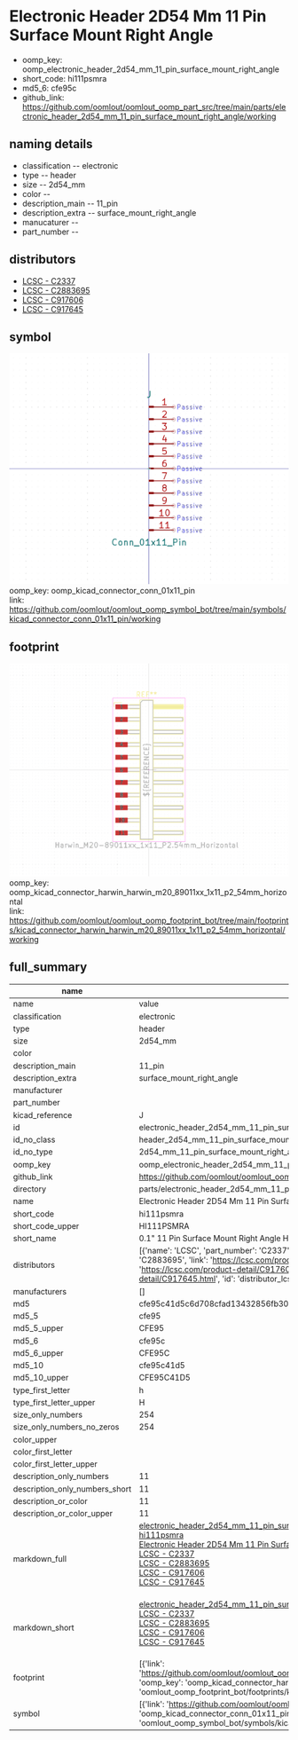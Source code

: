 # Electronic Header 2D54 Mm 11 Pin Surface Mount Right Angle

  
* oomp_key: oomp_electronic_header_2d54_mm_11_pin_surface_mount_right_angle 
* short_code: hi111psmra
* md5_6: cfe95c  
* github_link: https://github.com/oomlout/oomlout_oomp_part_src/tree/main/parts/electronic_header_2d54_mm_11_pin_surface_mount_right_angle/working  
## naming details
* classification -- electronic
* type -- header
* size -- 2d54_mm
* color -- 
* description_main -- 11_pin
* description_extra -- surface_mount_right_angle
* manucaturer -- 
* part_number -- 

## distributors
* [LCSC - C2337](https://lcsc.com/product-detail/C2337.html)   
* [LCSC - C2883695](https://lcsc.com/product-detail/C2883695.html)   
* [LCSC - C917606](https://lcsc.com/product-detail/C917606.html)   
* [LCSC - C917645](https://lcsc.com/product-detail/C917645.html)   


## symbol

![](symbol/0/working/working_600.png)  
oomp_key: oomp_kicad_connector_conn_01x11_pin  
link: https://github.com/oomlout/oomlout_oomp_symbol_bot/tree/main/symbols/kicad_connector_conn_01x11_pin/working  

## footprint

![](footprint/0/working/working_600.png)  
oomp_key: oomp_kicad_connector_harwin_harwin_m20_89011xx_1x11_p2_54mm_horizontal  
link: https://github.com/oomlout/oomlout_oomp_footprint_bot/tree/main/footprints/kicad_connector_harwin_harwin_m20_89011xx_1x11_p2_54mm_horizontal/working  

## full_summary
| name | value | 
| --- | --- | 
| name | value | 
| classification | electronic | 
| type | header | 
| size | 2d54_mm | 
| color |  | 
| description_main | 11_pin | 
| description_extra | surface_mount_right_angle | 
| manufacturer |  | 
| part_number |  | 
| kicad_reference | J | 
| id | electronic_header_2d54_mm_11_pin_surface_mount_right_angle | 
| id_no_class | header_2d54_mm_11_pin_surface_mount_right_angle | 
| id_no_type | 2d54_mm_11_pin_surface_mount_right_angle | 
| oomp_key | oomp_electronic_header_2d54_mm_11_pin_surface_mount_right_angle | 
| github_link | https://github.com/oomlout/oomlout_oomp_part_src/tree/main/parts/electronic_header_2d54_mm_11_pin_surface_mount_right_angle/working | 
| directory | parts/electronic_header_2d54_mm_11_pin_surface_mount_right_angle | 
| name | Electronic Header 2D54 Mm 11 Pin Surface Mount Right Angle | 
| short_code | hi111psmra | 
| short_code_upper | HI111PSMRA | 
| short_name | 0.1" 11 Pin Surface Mount Right Angle Header | 
| distributors | [{'name': 'LCSC', 'part_number': 'C2337', 'link': 'https://lcsc.com/product-detail/C2337.html', 'id': 'distributor_lcsc'}, {'name': 'LCSC', 'part_number': 'C2883695', 'link': 'https://lcsc.com/product-detail/C2883695.html', 'id': 'distributor_lcsc'}, {'name': 'LCSC', 'part_number': 'C917606', 'link': 'https://lcsc.com/product-detail/C917606.html', 'id': 'distributor_lcsc'}, {'name': 'LCSC', 'part_number': 'C917645', 'link': 'https://lcsc.com/product-detail/C917645.html', 'id': 'distributor_lcsc'}] | 
| manufacturers | [] | 
| md5 | cfe95c41d5c6d708cfad13432856fb30 | 
| md5_5 | cfe95 | 
| md5_5_upper | CFE95 | 
| md5_6 | cfe95c | 
| md5_6_upper | CFE95C | 
| md5_10 | cfe95c41d5 | 
| md5_10_upper | CFE95C41D5 | 
| type_first_letter | h | 
| type_first_letter_upper | H | 
| size_only_numbers | 254 | 
| size_only_numbers_no_zeros | 254 | 
| color_upper |  | 
| color_first_letter |  | 
| color_first_letter_upper |  | 
| description_only_numbers | 11 | 
| description_only_numbers_short | 11 | 
| description_or_color | 11 | 
| description_or_color_upper | 11 | 
| markdown_full | [electronic_header_2d54_mm_11_pin_surface_mount_right_angle](https://github.com/oomlout/oomlout_oomp_part_src/tree/main/parts/electronic_header_2d54_mm_11_pin_surface_mount_right_angle/working)<br>[hi111psmra](https://github.com/oomlout/oomlout_oomp_part_src/tree/main/parts/electronic_header_2d54_mm_11_pin_surface_mount_right_angle/working)<br>[Electronic Header 2D54 Mm 11 Pin Surface Mount Right Angle](https://github.com/oomlout/oomlout_oomp_part_src/tree/main/parts/electronic_header_2d54_mm_11_pin_surface_mount_right_angle/working)<br>[LCSC - C2337<br>](https://lcsc.com/product-detail/C2337.html)[LCSC - C2883695<br>](https://lcsc.com/product-detail/C2883695.html)[LCSC - C917606<br>](https://lcsc.com/product-detail/C917606.html)[LCSC - C917645<br>](https://lcsc.com/product-detail/C917645.html)<br> | 
| markdown_short | [electronic_header_2d54_mm_11_pin_surface_mount_right_angle](https://github.com/oomlout/oomlout_oomp_part_src/tree/main/parts/electronic_header_2d54_mm_11_pin_surface_mount_right_angle/working)<br>[LCSC - C2337<br>](https://lcsc.com/product-detail/C2337.html)[LCSC - C2883695<br>](https://lcsc.com/product-detail/C2883695.html)[LCSC - C917606<br>](https://lcsc.com/product-detail/C917606.html)[LCSC - C917645<br>](https://lcsc.com/product-detail/C917645.html)<br> | 
| footprint | [{'link': 'https://github.com/oomlout/oomlout_oomp_footprint_bot/tree/main/foootprntss/kicad_connector_harwin_harwin_m20_89011xx_1x11_p2_54mm_horizontal', 'oomp_key': 'oomp_kicad_connector_harwin_harwin_m20_89011xx_1x11_p2_54mm_horizontal', 'directory': 'oomlout_oomp_footprint_bot/footprints/kicad_connector_harwin_harwin_m20_89011xx_1x11_p2_54mm_horizontal//working/working.kicad_mod'}] | 
| symbol | [{'link': 'https://github.com/oomlout/oomlout_oomp_symbol_bot/tree/main/symbols/kicad_connector_conn_01x11_pin', 'oomp_key': 'oomp_kicad_connector_conn_01x11_pin', 'directory': 'oomlout_oomp_symbol_bot/symbols/kicad_connector_conn_01x11_pin//working/working.kicad_sym'}] | 
